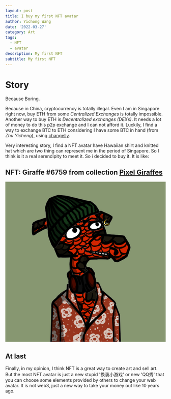 ```yaml
---
layout: post
title: I buy my first NFT avatar
author: Yichong Wang
date: '2022-03-27'
category: Art
tags:
  - NFT
  - avatar
description: My first NFT
subtitle: My first NFT
---
```


# Story
Because Boring.

Because in China, cryptocurrency is totally illegal. Even I am in Singapore right now, buy ETH from some *Centralized Exchanges* is totally impossible. Another way to buy ETH is *Decentralized exchanges (DEXs)*. It needs a lot of money to do this p2p exchange and I can not afford it. Luckily, I find a way to exchange BTC to ETH considering I have some BTC in hand (from *Zhu Yicheng*), using [changelly](https://changelly.com/).

Very interesting story, I find a NFT avatar have Hawaiian shirt and knitted hat which are two thing can represent me in the period of Singapore. So I think is it a real serendipity to meet it. So i decided to buy it. It is like:

## NFT: Giraffe #6759 from collection [Pixel Giraffes](https://opensea.io/collection/pixel-giraffes)
[![Giraffe #6759](/assets/img/2022-03-27-i-buy-my-first-nft-avatar/Giraffe6759.png)](https://opensea.io/assets/0x495f947276749ce646f68ac8c248420045cb7b5e/40482595849772694285173713041642282097106100196042549765489076692661152251905)

## At last

Finally, in my opinion, I think NFT is a great way to create art and sell art. But the most NFT avatar is just a new stupid '换装小游戏' or new 'QQ秀' that you can choose some elements provided by others to change your web avatar. It is not web3, just a new way to take your money out like 10 years ago.
